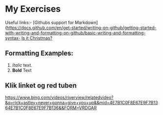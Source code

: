  # My Exercises
 Useful links:- [Githubs support for
 Markdown](https://docs.github.com/en/get-started/writing-on-github/getting-started-with-writing-and-formatting-on-github/basic-writing-and-formatting-syntax- [Is it Christmas?](https://isitchristmas.com)
 ## Formatting Examples:
 1. *Italic* text.
 2. **Bold** Text

## Klik linket og red tuben
https://www.bing.com/videos/riverview/relatedvideo?&q=rick+astley+never+gonna+give+you+up&&mid=4E7B1C0F8E67E9F7B1364E7B1C0F8E67E9F7B136&&FORM=VRDGAR
